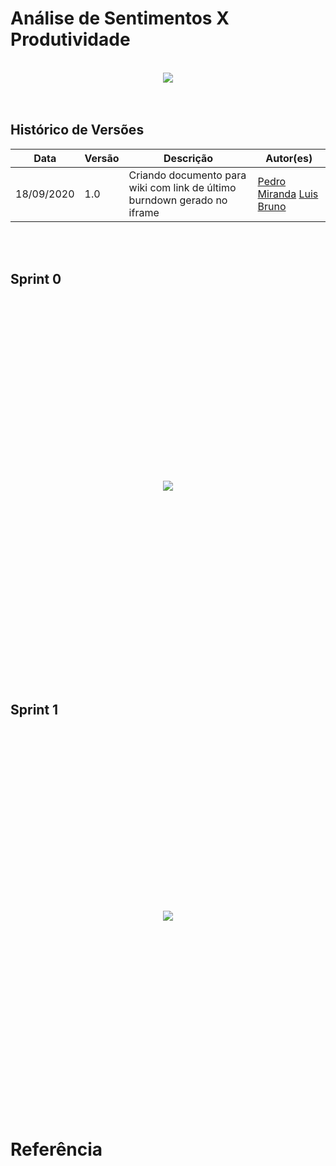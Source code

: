 # **Análise de Sentimentos X Produtividade**

<br>
<div style="display: flex; justify-content: center; align-items:center;">
    <img src="https://unbarqdsw.github.io/2020.1_G11_SYA/assets/burndown/burndown.png">
</div>
<br>
<br>



## Histórico de Versões

<table>
    <thead>
        <th>Data</th>
        <th>Versão</th>
        <th>Descrição</th>
        <th>Autor(es)</th>
    </thead>
    <tbody>
        <tr>
            <td>18/09/2020</td>
            <td>1.0</td>
            <td>Criando documento para wiki com link de último burndown gerado no iframe</td>
            <td>
                <a href="https://github.com/pedroMiranda7410">Pedro Miranda</a>
                <a href="https://github.com/lbrunofidelis">Luis Bruno</a>
            </td>
        </tr>
    </tbody>
</table>
<br>
<br>

## Sprint 0

<div style="height: 600px;display: flex; justify-content: center; align-items:center;">
    <img src="https://unbarqdsw.github.io/2020.1_G11_SYA/assets/burndown/sprint_0.png">
</div>
<br>

## Sprint 1

<div style="height: 600px;display: flex; justify-content: center; align-items:center;">
    <img src="https://unbarqdsw.github.io/2020.1_G11_SYA/assets/burndown/sprint_1.png">
</div>
<br>


# Referência
